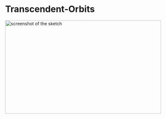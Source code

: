# Transcendent-Orbits
<img src="transcending-orbits-1.gif" alt="screenshot of the sketch" width="500" height="300">
